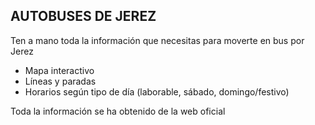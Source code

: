 ## AUTOBUSES DE JEREZ

Ten a mano toda la información que necesitas para moverte en bus por Jerez

- Mapa interactivo
- Líneas y paradas
- Horarios según tipo de día (laborable, sábado, domingo/festivo)

Toda la información se ha obtenido de la web oficial